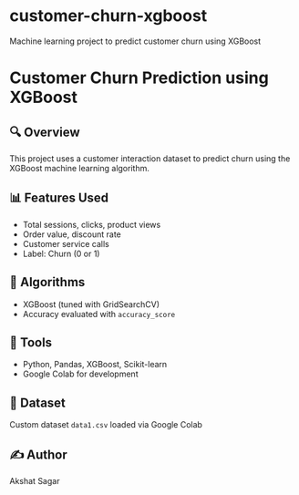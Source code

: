 # customer-churn-xgboost
Machine learning project to predict customer churn using XGBoost
# Customer Churn Prediction using XGBoost

## 🔍 Overview
This project uses a customer interaction dataset to predict churn using the XGBoost machine learning algorithm.

## 📊 Features Used
- Total sessions, clicks, product views
- Order value, discount rate
- Customer service calls
- Label: Churn (0 or 1)

## 🧠 Algorithms
- XGBoost (tuned with GridSearchCV)
- Accuracy evaluated with `accuracy_score`

## 🚀 Tools
- Python, Pandas, XGBoost, Scikit-learn
- Google Colab for development

## 📁 Dataset
Custom dataset `data1.csv` loaded via Google Colab

## ✍️ Author
Akshat Sagar
